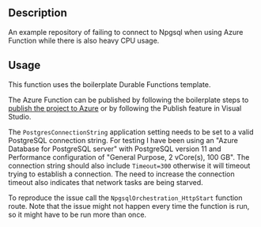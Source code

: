 ## Description

An example repository of failing to connect to Npgsql when using Azure Function while there is also heavy CPU usage.

## Usage

This function uses the boilerplate Durable Functions template.

The Azure Function can be published by following the boilerplate steps to [publish the project to Azure](https://docs.microsoft.com/en-us/azure/azure-functions/durable/durable-functions-create-first-csharp?pivots=code-editor-vscode#publish-the-project-to-azure) or by following the Publish feature in Visual Studio.

The `PostgresConnectionString` application setting needs to be set to a valid PostgreSQL connection string. For testing I have been using an "Azure Database for PostgreSQL server" with PostgreSQL version 11 and Performance configuration of "General Purpose, 2 vCore(s), 100 GB". The connection string should also include `Timeout=300` otherwise it will timeout trying to establish a connection. The need to increase the connection timeout also indicates that network tasks are being starved.

To reproduce the issue call the `NpgsqlOrchestration_HttpStart` function route. Note that the issue might not happen every time the function is run, so it might have to be run more than once.
